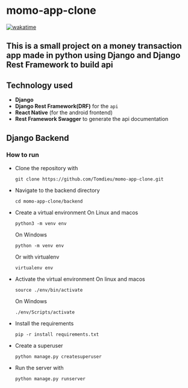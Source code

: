# momo-app-clone


[![wakatime](https://wakatime.com/badge/user/7a03d500-b310-4adb-9229-1bb6044d565d/project/255879e0-ef36-4ec4-bb05-2bf27d669b7f.svg)](https://wakatime.com/badge/user/7a03d500-b310-4adb-9229-1bb6044d565d/project/255879e0-ef36-4ec4-bb05-2bf27d669b7f)

## This is a small project on a money transaction app made in python using Django and Django Rest Framework to build api

## Technology used
- **Django**
- **Django Rest Framework(DRF)** for the `api`
- **React Native** (for the android frontend)
- **Rest Framework Swagger** to generate the api documentation


## Django Backend

### How to run
- Clone the repository with
    ```
    git clone https://github.com/Tomdieu/momo-app-clone.git
    ```
- Navigate to the backend directory
    ```
    cd momo-app-clone/backend
    ```
- Create a virtual environment
    On Linux and macos
    ```
    python3 -m venv env
    ```
    On Windows
    ```
    python -m venv env
    ```
    Or with virtualenv
    ```
    virtualenv env
    ```
- Activate the virtual environment
    On linux and macos
    ```
    source ./env/bin/activate
    ```

    On Windows
    ```
    ./env/Scripts/activate
    ```
- Install the requirements
    ```
    pip -r install requirements.txt
    ```
- Create a superuser
    ```
    python manage.py createsuperuser
    ```
- Run the server with 
    ```
    python manage.py runserver
    ```
